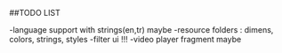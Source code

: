 ##TODO LIST

-language support with  strings(en,tr) maybe
-resource folders : dimens, colors, strings, styles
-filter ui !!!
-video player fragment maybe



